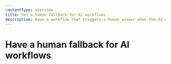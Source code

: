 ```yaml
---
contentType: overview
title: Set a human fallback for AI workflows
description: Have a workflow that triggers a human answer when the AI can't help.
---
```


# Have a human fallback for AI workflows
